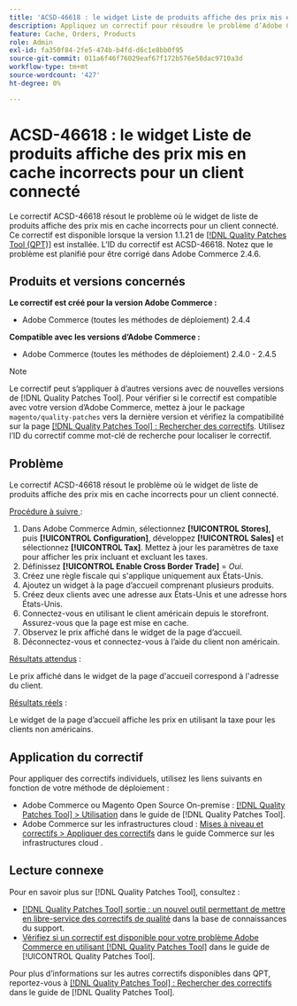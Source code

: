 ```yaml
---
title: 'ACSD-46618 : le widget Liste de produits affiche des prix mis en cache incorrects pour le client connecté'
description: Appliquez un correctif pour résoudre le problème d’Adobe Commerce où le widget de liste de produits affiche des prix mis en cache incorrects pour un client connecté.
feature: Cache, Orders, Products
role: Admin
exl-id: fa350f84-2fe5-474b-b4fd-d6c1e8bb0f95
source-git-commit: 011a6f46f76029eaf67f172b576e58dac9710a3d
workflow-type: tm+mt
source-wordcount: '427'
ht-degree: 0%

---
```


# ACSD-46618 : le widget Liste de produits affiche des prix mis en cache incorrects pour un client connecté

Le correctif ACSD-46618 résout le problème où le widget de liste de produits affiche des prix mis en cache incorrects pour un client connecté. Ce correctif est disponible lorsque la version 1.1.21 de [[!DNL Quality Patches Tool (QPT)]](https://experienceleague.adobe.com/docs/commerce-knowledge-base/kb/announcements/commerce-announcements/magento-quality-patches-released-new-tool-to-self-serve-quality-patches.html?lang=fr) est installée. L’ID du correctif est ACSD-46618. Notez que le problème est planifié pour être corrigé dans Adobe Commerce 2.4.6.

## Produits et versions concernés

**Le correctif est créé pour la version Adobe Commerce :**
* Adobe Commerce (toutes les méthodes de déploiement) 2.4.4

**Compatible avec les versions d’Adobe Commerce :**
* Adobe Commerce (toutes les méthodes de déploiement) 2.4.0 - 2.4.5

>[!NOTE]
>
>Le correctif peut s’appliquer à d’autres versions avec de nouvelles versions de [!DNL Quality Patches Tool]. Pour vérifier si le correctif est compatible avec votre version d’Adobe Commerce, mettez à jour le package `magento/quality-patches` vers la dernière version et vérifiez la compatibilité sur la page [[!DNL Quality Patches Tool] : Rechercher des correctifs](https://experienceleague.adobe.com/tools/commerce-quality-patches/index.html?lang=fr). Utilisez l’ID du correctif comme mot-clé de recherche pour localiser le correctif.

## Problème

Le correctif ACSD-46618 résout le problème où le widget de liste de produits affiche des prix mis en cache incorrects pour un client connecté.

<u>Procédure à suivre </u> :

1. Dans Adobe Commerce Admin, sélectionnez **[!UICONTROL Stores]**, puis **[!UICONTROL Configuration]**, développez **[!UICONTROL Sales]** et sélectionnez **[!UICONTROL Tax]**. Mettez à jour les paramètres de taxe pour afficher les prix incluant et excluant les taxes.
1. Définissez **[!UICONTROL Enable Cross Border Trade]** = _Oui_.
1. Créez une règle fiscale qui s&#39;applique uniquement aux États-Unis.
1. Ajoutez un widget à la page d’accueil comprenant plusieurs produits.
1. Créez deux clients avec une adresse aux États-Unis et une adresse hors États-Unis.
1. Connectez-vous en utilisant le client américain depuis le storefront. Assurez-vous que la page est mise en cache.
1. Observez le prix affiché dans le widget de la page d’accueil.
1. Déconnectez-vous et connectez-vous à l’aide du client non américain.

<u>Résultats attendus</u> :

Le prix affiché dans le widget de la page d&#39;accueil correspond à l&#39;adresse du client.

<u>Résultats réels</u> :

Le widget de la page d’accueil affiche les prix en utilisant la taxe pour les clients non américains.

## Application du correctif

Pour appliquer des correctifs individuels, utilisez les liens suivants en fonction de votre méthode de déploiement :

* Adobe Commerce ou Magento Open Source On-premise : [[!DNL Quality Patches Tool] > Utilisation](/help/tools/quality-patches-tool/usage.md) dans le guide de [!DNL Quality Patches Tool].
* Adobe Commerce sur les infrastructures cloud : [Mises à niveau et correctifs > Appliquer des correctifs](https://experienceleague.adobe.com/docs/commerce-cloud-service/user-guide/develop/upgrade/apply-patches.html?lang=fr) dans le guide Commerce sur les infrastructures cloud .

## Lecture connexe

Pour en savoir plus sur [!DNL Quality Patches Tool], consultez :

* [[!DNL Quality Patches Tool] sortie : un nouvel outil permettant de mettre en libre-service des correctifs de qualité](https://experienceleague.adobe.com/fr/docs/commerce-operations/tools/quality-patches-tool/quality-patches-tool-to-self-serve-quality-patches) dans la base de connaissances du support.
* [Vérifiez si un correctif est disponible pour votre problème Adobe Commerce en utilisant [!DNL Quality Patches Tool]](/help/tools/quality-patches-tool/patches-available-in-qpt/check-patch-for-magento-issue-with-magento-quality-patches.md) dans le guide de [!UICONTROL Quality Patches Tool].


Pour plus d’informations sur les autres correctifs disponibles dans QPT, reportez-vous à [[!DNL Quality Patches Tool] : Rechercher des correctifs](https://experienceleague.adobe.com/tools/commerce-quality-patches/index.html?lang=fr) dans le guide de [!DNL Quality Patches Tool].
